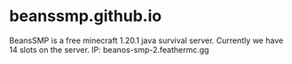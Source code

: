 # beanssmp.github.io
BeansSMP is a free minecraft 1.20.1 java survival server.
Currently we have 14 slots on the server.
IP: beanos-smp-2.feathermc.gg
